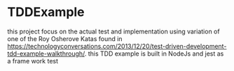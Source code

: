 # TDDExample
 this project  focus on the actual test and implementation using variation of one of the Roy Osherove Katas found in https://technologyconversations.com/2013/12/20/test-driven-development-tdd-example-walkthrough/.  this TDD example is built in NodeJs and jest as a frame work test 
